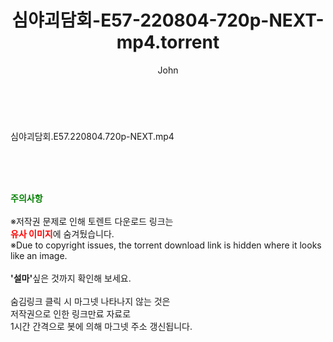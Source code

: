 ﻿---
layout: post
title:  "심야괴담회-E57-220804-720p-NEXT-mp4.torrent"
author: John
categories: [ 방송/음악 ]
tags: [  ]
image:  
description: "심야괴담회-E57-220804-720p-NEXT-mp4 torrent 정보 공유"
toc: true
toc_sticky: true
---

<br>
<div class="view-img">
<a class="view_image" href="http://torrentmobile60.com/bbs/view_image.php?fn=%2Fdata%2Ffile%2Fmusic%2F3735182707_4Y1vTKes_e5e2e61920b39b81092c211c290fb52be062b56f.jpg" target="_blank"><img alt="" class="img-tag" content="http://torrentmobile60.com/data/file/music/3735182707_4Y1vTKes_e5e2e61920b39b81092c211c290fb52be062b56f.jpg" itemprop="image" src="http://torrentmobile60.com/data/file/music/3735182707_4Y1vTKes_e5e2e61920b39b81092c211c290fb52be062b56f.jpg"/></a></div><div class="view-content" itemprop="description">
<p>심야괴담회.E57.220804.720p-NEXT.mp4<br/></p> </div>
    
<br><br><br>
<p data-ke-size="size16"><b><span style="color: green;">주의사항</span></b><br /><br />※저작권 문제로 인해 토렌트 다운로드 링크는<br /><b><span style="color: red;">유사 이미지</span></b>에 숨겨뒀습니다.<br />※Due to copyright issues, the torrent download link is hidden where it looks like an image.<br /><br /><b>'설마'</b>싶은 것까지 확인해 보세요.<br /><br />숨김링크 클릭 시 마그넷 나타나지 않는 것은<br />저작권으로 인한 링크만료 자료로<br />1시간 간격으로 봇에 의해 마그넷 주소 갱신됩니다.</p>
